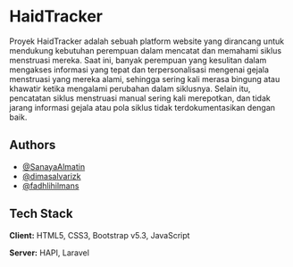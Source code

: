 
# HaidTracker

Proyek HaidTracker adalah sebuah platform website yang dirancang untuk mendukung kebutuhan perempuan dalam mencatat dan memahami siklus menstruasi mereka. Saat ini, banyak perempuan yang kesulitan dalam mengakses informasi yang tepat dan terpersonalisasi mengenai gejala menstruasi yang mereka alami, sehingga sering kali merasa bingung atau khawatir ketika mengalami perubahan dalam siklusnya. Selain itu, pencatatan siklus menstruasi manual sering kali merepotkan, dan tidak jarang informasi gejala atau pola siklus tidak terdokumentasikan dengan baik.


## Authors

- [@SanayaAlmatin](https://github.com/SanayaAlmatin)
- [@dimasalvarizk](https://github.com/dimasalvarizk)
- [@fadhlihilmans](https://github.com/fadhlihilmans)


## Tech Stack

**Client:** HTML5, CSS3, Bootstrap v5.3, JavaScript

**Server:** HAPI, Laravel

